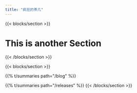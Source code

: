 ```yaml
---
title: "疯狂的茶几"
---
```



{{< blocks/section >}}

<div class="col-12">
<h1 class="text-center">This is another Section</h1>
</div>

{{< /blocks/section >}}

{{< blocks/section >}}

{{% t/summaries  path="/blog" %}}


{{% t/summaries  path="/releases" %}}
{{< /blocks/section >}}

